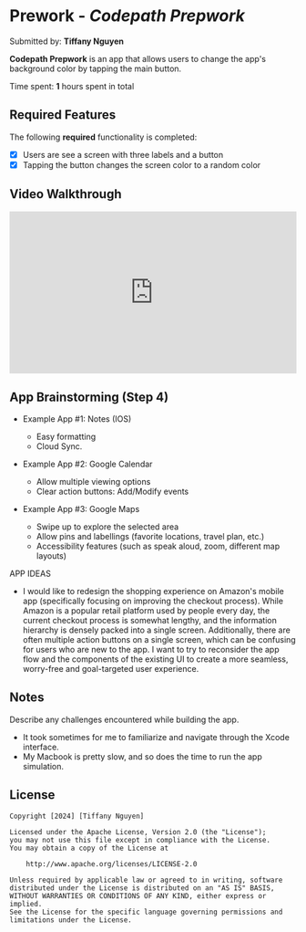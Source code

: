 # Prework - *Codepath Prepwork*

Submitted by: **Tiffany Nguyen**

**Codepath Prepwork** is an app that allows users to change the app's background color by tapping the main button.

Time spent: **1** hours spent in total

## Required Features

The following **required** functionality is completed:

- [x] Users are see a screen with three labels and a button
- [x] Tapping the button changes the screen color to a random color
 
## Video Walkthrough

<div style="position: relative; padding-bottom: 56.25%; height: 0;"><iframe src="https://www.loom.com/embed/019c26f482be4b729e5e18e09bfc1159?sid=85dfb6c4-fe30-41e9-85ce-2cd188b3213b" frameborder="0" webkitallowfullscreen mozallowfullscreen allowfullscreen style="position: absolute; top: 0; left: 0; width: 100%; height: 100%;"></iframe></div>

## App Brainstorming (Step 4)
- Example App #1: Notes (IOS)
    - Easy formatting
    - Cloud Sync.
    
- Example App #2: Google Calendar 
    - Allow  multiple viewing options
    - Clear action buttons: Add/Modify events
    
- Example App #3: Google Maps 
    - Swipe up to explore the selected area
    - Allow  pins and labellings (favorite locations, travel plan, etc.)
    - Accessibility features (such as speak aloud, zoom, different map layouts)

APP IDEAS
- I would like to redesign the shopping experience on Amazon's mobile app (specifically focusing on improving the checkout process). While Amazon is a popular retail platform used by people every day, the current checkout process is somewhat lengthy, and the information hierarchy is densely packed into a single screen. Additionally, there are often multiple action buttons on a single screen, which can be confusing for users who are new to the app. I want to try to reconsider the app flow and the components of the existing UI to create a more seamless, worry-free and goal-targeted user experience.
 
## Notes

Describe any challenges encountered while building the app.
- It took sometimes for me to familiarize and navigate through the Xcode interface.
- My Macbook is pretty slow, and so does the time to run the app simulation.

## License

    Copyright [2024] [Tiffany Nguyen]

    Licensed under the Apache License, Version 2.0 (the "License");
    you may not use this file except in compliance with the License.
    You may obtain a copy of the License at

        http://www.apache.org/licenses/LICENSE-2.0

    Unless required by applicable law or agreed to in writing, software
    distributed under the License is distributed on an "AS IS" BASIS,
    WITHOUT WARRANTIES OR CONDITIONS OF ANY KIND, either express or implied.
    See the License for the specific language governing permissions and
    limitations under the License.
